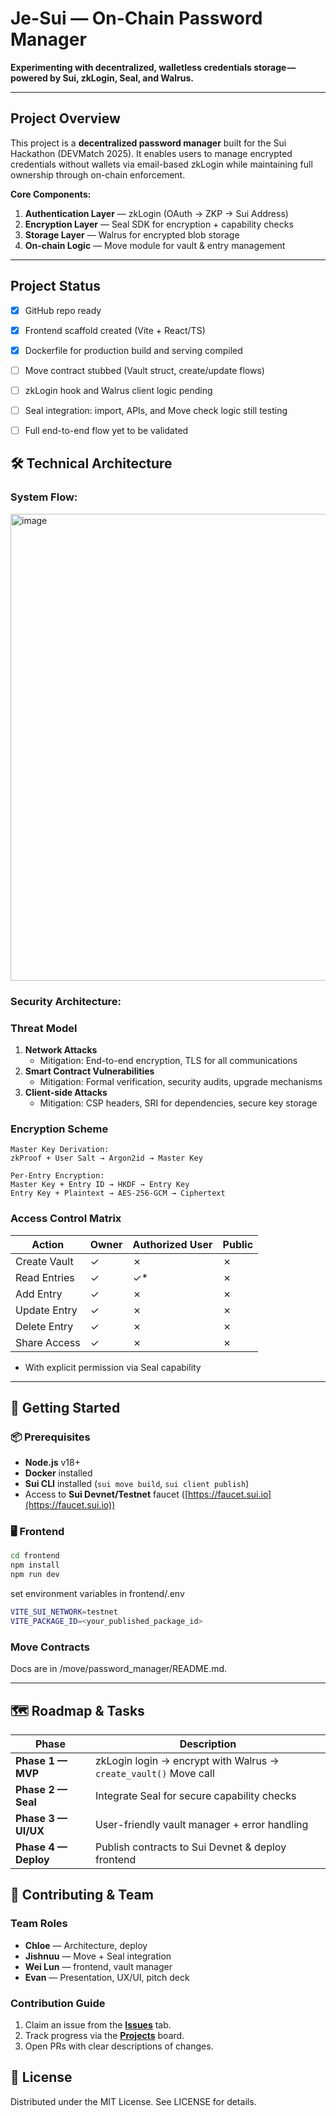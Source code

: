 # Je-Sui — On-Chain Password Manager

**Experimenting with decentralized, walletless credentials storage — powered by Sui, zkLogin, Seal, and Walrus.**

---

##  Project Overview

This project is a **decentralized password manager** built for the Sui Hackathon (DEVMatch 2025). It enables users to manage encrypted credentials without wallets via email-based zkLogin while maintaining full ownership through on-chain enforcement.

**Core Components:**
1. **Authentication Layer** — zkLogin (OAuth → ZKP → Sui Address)
2. **Encryption Layer** — Seal SDK for encryption + capability checks
3. **Storage Layer** — Walrus for encrypted blob storage
4. **On-chain Logic** — Move module for vault & entry management

---

##  Project Status

- [x] GitHub repo ready  
- [x] Frontend scaffold created (Vite + React/TS)  
- [x] Dockerfile for production build and serving compiled  
- [ ] Move contract stubbed (Vault struct, create/update flows)  
- [ ] zkLogin hook and Walrus client logic pending  
- [ ] Seal integration: import, APIs, and Move check logic still testing  
- [ ] Full end-to-end flow yet to be validated  


## 🛠️ Technical Architecture

### **System Flow:**

<img width="516" height="747" alt="image" src="https://github.com/user-attachments/assets/b3b2d750-997e-4584-bbe1-e8f6e4bf5c0d" />

### **Security Architecture:**

### Threat Model

1. **Network Attacks**
    - Mitigation: End-to-end encryption, TLS for all communications
2. **Smart Contract Vulnerabilities**
    - Mitigation: Formal verification, security audits, upgrade mechanisms
3. **Client-side Attacks**
    - Mitigation: CSP headers, SRI for dependencies, secure key storage

### Encryption Scheme

```
Master Key Derivation:
zkProof + User Salt → Argon2id → Master Key

Per-Entry Encryption:
Master Key + Entry ID → HKDF → Entry Key
Entry Key + Plaintext → AES-256-GCM → Ciphertext
```

### Access Control Matrix

| Action | Owner | Authorized User | Public |
| --- | --- | --- | --- |
| Create Vault | ✓ | ✗ | ✗ |
| Read Entries | ✓ | ✓* | ✗ |
| Add Entry | ✓ | ✗ | ✗ |
| Update Entry | ✓ | ✗ | ✗ |
| Delete Entry | ✓ | ✗ | ✗ |
| Share Access | ✓ | ✗ | ✗ |
- With explicit permission via Seal capability

--- 

## 🚀 Getting Started

### 📦 Prerequisites
- **Node.js** v18+
- **Docker** installed
- **Sui CLI** installed (`sui move build`, `sui client publish`)
- Access to **Sui Devnet/Testnet** faucet ([https://faucet.sui.io](https://faucet.sui.io))

### 🖥️ Frontend 
```bash
cd frontend
npm install
npm run dev
```
set environment variables in frontend/.env
```bash
VITE_SUI_NETWORK=testnet
VITE_PACKAGE_ID=<your_published_package_id>
```

### Move Contracts

Docs are in /move/password_manager/README.md.

---

## 🗺️ Roadmap & Tasks

| Phase             | Description |
|-------------------|-------------|
| **Phase 1 — MVP** | zkLogin login → encrypt with Walrus → `create_vault()` Move call |
| **Phase 2 — Seal**| Integrate Seal for secure capability checks |
| **Phase 3 — UI/UX** | User-friendly vault manager + error handling |
| **Phase 4 — Deploy** | Publish contracts to Sui Devnet & deploy frontend |

## 👥 Contributing & Team

### **Team Roles**
- **Chloe** — Architecture, deploy
- **Jishnuu** — Move + Seal integration  
- **Wei Lun** — frontend, vault manager  
- **Evan** — Presentation, UX/UI, pitch deck  

### **Contribution Guide**
1. Claim an issue from the [**Issues**](../../issues) tab.  
2. Track progress via the [**Projects**](../../projects) board.  
3. Open PRs with clear descriptions of changes.

## 📜 License

Distributed under the MIT License. See LICENSE for details.
